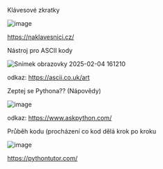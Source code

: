 Klávesové zkratky

![image](https://github.com/user-attachments/assets/7a7fdf60-392c-4437-a47f-205f2becc34e)


https://naklavesnici.cz/

Nástroj pro ASCII kody

![Snímek obrazovky 2025-02-04 161210](https://github.com/user-attachments/assets/9a094a3f-9c33-4e33-8325-84bf651762c8)



odkaz: https://ascii.co.uk/art

Zeptej se Pythona?? (Nápovědy)

![image](https://github.com/user-attachments/assets/a0b2202e-18a1-4c22-92b9-2be4bb16fc19)


odkaz: https://www.askpython.com/

Průběh kodu (procházení co kod dělá krok po kroku

![image](https://github.com/user-attachments/assets/49313ecf-d70d-4566-b721-1d2e70fb41a9)


https://pythontutor.com/

